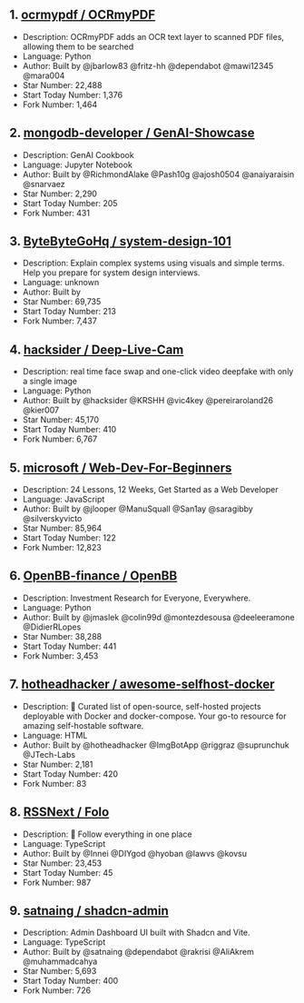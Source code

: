## 1. [ocrmypdf / OCRmyPDF](https://github.com/ocrmypdf/OCRmyPDF)
- Description: OCRmyPDF adds an OCR text layer to scanned PDF files, allowing them to be searched
- Language: Python
- Author: Built by @jbarlow83 @fritz-hh @dependabot @mawi12345 @mara004
- Star Number: 22,488
- Start Today Number: 1,376
- Fork Number: 1,464

## 2. [mongodb-developer / GenAI-Showcase](https://github.com/mongodb-developer/GenAI-Showcase)
- Description: GenAI Cookbook
- Language: Jupyter Notebook
- Author: Built by @RichmondAlake @Pash10g @ajosh0504 @anaiyaraisin @snarvaez
- Star Number: 2,290
- Start Today Number: 205
- Fork Number: 431

## 3. [ByteByteGoHq / system-design-101](https://github.com/ByteByteGoHq/system-design-101)
- Description: Explain complex systems using visuals and simple terms. Help you prepare for system design interviews.
- Language: unknown
- Author: Built by 
- Star Number: 69,735
- Start Today Number: 213
- Fork Number: 7,437

## 4. [hacksider / Deep-Live-Cam](https://github.com/hacksider/Deep-Live-Cam)
- Description: real time face swap and one-click video deepfake with only a single image
- Language: Python
- Author: Built by @hacksider @KRSHH @vic4key @pereiraroland26 @kier007
- Star Number: 45,170
- Start Today Number: 410
- Fork Number: 6,767

## 5. [microsoft / Web-Dev-For-Beginners](https://github.com/microsoft/Web-Dev-For-Beginners)
- Description: 24 Lessons, 12 Weeks, Get Started as a Web Developer
- Language: JavaScript
- Author: Built by @jlooper @ManuSquall @San1ay @saragibby @silverskyvicto
- Star Number: 85,964
- Start Today Number: 122
- Fork Number: 12,823

## 6. [OpenBB-finance / OpenBB](https://github.com/OpenBB-finance/OpenBB)
- Description: Investment Research for Everyone, Everywhere.
- Language: Python
- Author: Built by @jmaslek @colin99d @montezdesousa @deeleeramone @DidierRLopes
- Star Number: 38,288
- Start Today Number: 441
- Fork Number: 3,453

## 7. [hotheadhacker / awesome-selfhost-docker](https://github.com/hotheadhacker/awesome-selfhost-docker)
- Description: 🚀 Curated list of open-source, self-hosted projects deployable with Docker and docker-compose. Your go-to resource for amazing self-hostable software.
- Language: HTML
- Author: Built by @hotheadhacker @ImgBotApp @riggraz @suprunchuk @JTech-Labs
- Star Number: 2,181
- Start Today Number: 420
- Fork Number: 83

## 8. [RSSNext / Folo](https://github.com/RSSNext/Folo)
- Description: 🧡 Follow everything in one place
- Language: TypeScript
- Author: Built by @Innei @DIYgod @hyoban @lawvs @kovsu
- Star Number: 23,453
- Start Today Number: 45
- Fork Number: 987

## 9. [satnaing / shadcn-admin](https://github.com/satnaing/shadcn-admin)
- Description: Admin Dashboard UI built with Shadcn and Vite.
- Language: TypeScript
- Author: Built by @satnaing @dependabot @rakrisi @AliAkrem @muhammadcahya
- Star Number: 5,693
- Start Today Number: 400
- Fork Number: 726